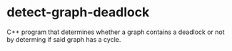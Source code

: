 # detect-graph-deadlock

C++ program that determines whether a graph contains a deadlock or not by determing if said graph has a cycle.
